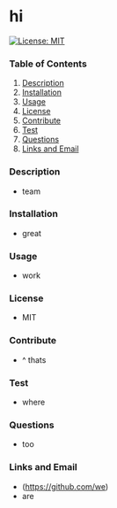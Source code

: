 # hi

  [![License: MIT](https://img.shields.io/badge/License-MIT-yellow.svg)](https://opensource.org/licenses/MIT)

  ### Table of Contents
  1. [Description](#description)
  2. [Installation](#installation)
  3. [Usage](#usage)
  4. [License](#license)
  5. [Contribute](#contribute)
  6. [Test](#test)
  7. [Questions](#questions)
  8. [Links and Email](#linksandemail)
  
  ### Description
  * team
  ### Installation
  * great
  ### Usage
  * work
  ### License
  * MIT
  ### Contribute
  * ^ thats
  ### Test
  * where
  ### Questions
  * too
  ### Links and Email
  * (https://github.com/we)
  * are
